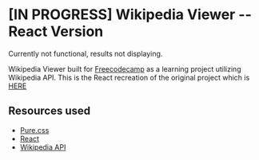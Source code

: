 # [IN PROGRESS] Wikipedia Viewer -- React Version

Currently not functional, results not displaying.

Wikipedia Viewer built for [Freecodecamp](http://freecodecamp.com) as a learning project utilizing Wikipedia API. This is the React recreation of the original project which is [HERE](https://github.com/marko-hologram/wikipedia-viewer)

## Resources used

* [Pure.css](https://purecss.io/)
* [React](https://facebook.github.io/react/)
* [Wikipedia API](https://www.mediawiki.org/wiki/API:Main_page)